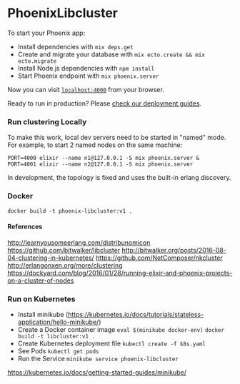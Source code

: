 # PhoenixLibcluster

To start your Phoenix app:

  * Install dependencies with `mix deps.get`
  * Create and migrate your database with `mix ecto.create && mix ecto.migrate`
  * Install Node.js dependencies with `npm install`
  * Start Phoenix endpoint with `mix phoenix.server`

Now you can visit [`localhost:4000`](http://localhost:4000) from your browser.

Ready to run in production? Please [check our deployment guides](http://www.phoenixframework.org/docs/deployment).

### Run clustering Locally

To make this work, local dev servers need to be started in "named" mode. For example, to start 2 named nodes on the same machine:

```
PORT=4000 elixir --name n1@127.0.0.1 -S mix phoenix.server &
PORT=4001 elixir --name n2@127.0.0.1 -S mix phoenix.server
```

In development, the topology is fixed and uses the built-in erlang discovery.

### Docker

`docker build -t phoenix-libcluster:v1 .`

#### References

http://learnyousomeerlang.com/distribunomicon
https://github.com/bitwalker/libcluster
http://bitwalker.org/posts/2016-08-04-clustering-in-kubernetes/
https://github.com/NetComposer/nkcluster
http://erlangonxen.org/more/clustering
https://dockyard.com/blog/2016/01/28/running-elixir-and-phoenix-projects-on-a-cluster-of-nodes

### Run on Kubernetes

* Install minikube (https://kubernetes.io/docs/tutorials/stateless-application/hello-minikube/)
* Create a Docker container image
  `eval $(minikube docker-env)`
  `docker build -t libcluster:v1 .`
* Create Kubernetes deployment file
  `kubectl create -f k8s.yaml`
* See Pods
  `kubectl get pods`
* Run the Service
  `minikube service phoenix-libcluster`



https://kubernetes.io/docs/getting-started-guides/minikube/
